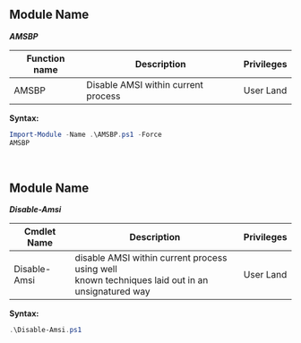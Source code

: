 ## Module Name
   <b><i>AMSBP</i></b>

|Function name|Description|Privileges
|---|---|---|
|AMSBP|Disable AMSI within current process|User Land|

   **Syntax:**
```powershell
Import-Module -Name .\AMSBP.ps1 -Force
AMSBP
```

<br />

## Module Name
   <b><i>Disable-Amsi</i></b>
   
|Cmdlet Name|Description|Privileges
|---|---|---|
|Disable-Amsi|disable AMSI within current process using well<br />known techniques laid out in an unsignatured way</i></b>|User Land|

   **Syntax:**
```powershell      
.\Disable-Amsi.ps1
```   
